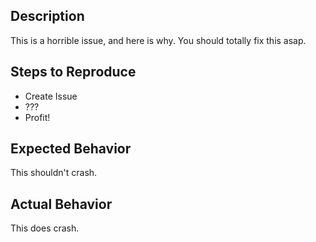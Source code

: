 ## Description
This is a horrible issue, and here is why. You should totally fix this asap.

## Steps to Reproduce
* Create Issue
* ???
* Profit!

## Expected Behavior
This shouldn't crash.

## Actual Behavior
This does crash.
